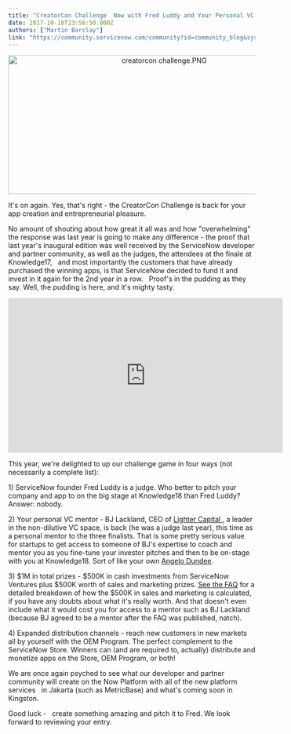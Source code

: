```yaml
---
title: "CreatorCon Challenge  Now with Fred Luddy and Your Personal VC Mentor"
date: 2017-10-10T23:58:50.000Z
authors: ["Martin Barclay"]
link: "https://community.servicenow.com/community?id=community_blog&sys_id=894ee2addbd0dbc01dcaf3231f961944"
---
```

<p style="text-align: center;"><a href="https://www.servicenow.com/company/ventures/creatorcon-challenge.html"><img   alt="creatorcon challenge.PNG" class="image-1 jive-image" src="2ed2898edbd09f048c8ef4621f9619c0.iix" style="width: 620px; height: 283px;"/></a></p><p></p><p>It's on again. Yes, that's right - the CreatorCon Challenge is back for your app creation and entrepreneurial pleasure.</p><p></p><p>No amount of shouting about how great it all was and how "overwhelming" the response was last year is going to make any difference - the proof that last year's inaugural edition was well received by the ServiceNow developer and partner community, as well as the judges, the attendees at the finale at Knowledge17,   and most importantly the customers that have already purchased the winning apps, is that ServiceNow decided to fund it and invest in it again for the 2nd year in a row.   Proof's in the pudding as they say. Well, the pudding is here, and it's mighty tasty.</p><p style="text-align: center;"></p><p style="text-align: center;"><iframe frameborder="0" height="315" src="https://www.youtube.com/embed/tzqbmm9TLmg" width="560"> 
</iframe></p><p></p><p>This year, we're delighted to up our challenge game in four ways (not necessarily a complete list):</p><p></p><p>1) ServiceNow founder Fred Luddy is a judge. Who better to pitch your company and app to on the big stage at Knowledge18 than Fred Luddy? Answer: nobody.</p><p></p><p>2) Your personal VC mentor - BJ Lackland, CEO of <a title="ww.lightercapital.com/" href="https://www.lightercapital.com/">Lighter Capital </a>, a leader in the non-dilutive VC space, is back (he was a judge last year), this time as a personal mentor to the three finalists. That is some pretty serious value for startups to get access to someone of BJ's expertise to coach and mentor you as you fine-tune your investor pitches and then to be on-stage with you at Knowledge18. Sort of like your own <a title="ww.usatoday.com/story/sports/boxing/2016/06/04/muhammad-ali-angelo-dundee-bond/85357044/" href="https://www.usatoday.com/story/sports/boxing/2016/06/04/muhammad-ali-angelo-dundee-bond/85357044/">Angelo Dundee</a>.</p><p></p><p>3) $1M in total prizes - $500K in cash investments from ServiceNow Ventures plus $500K worth of sales and marketing prizes. <a title="ww.servicenow.com/content/dam/servicenow/other-documents/company/creatorcon-challenge-faq.pdf" href="https://www.servicenow.com/content/dam/servicenow/other-documents/company/creatorcon-challenge-faq.pdf">See the FAQ</a> for a detailed breakdown of how the $500K in sales and marketing is calculated, if you have any doubts about what it's really worth. And that doesn't even include what it would cost you for access to a mentor such as BJ Lackland (because BJ agreed to be a mentor after the FAQ was published, natch).</p><p></p><p>4) Expanded distribution channels - reach new customers in new markets all by yourself with the OEM Program. The perfect complement to the ServiceNow Store. Winners can (and are required to, actually) distribute and monetize apps on the Store, OEM Program, or both!</p><p></p><p>We are once again psyched to see what our developer and partner community will create on the Now Platform with all of the new platform services   in Jakarta (such as MetricBase) and what's coming soon in Kingston.</p><p></p><p>Good luck -   create something amazing and pitch it to Fred. We look forward to reviewing your entry.</p>